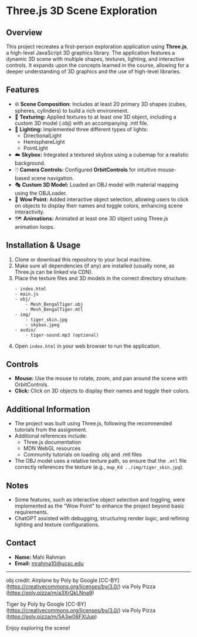 # Three.js 3D Scene Exploration

## Overview
This project recreates a first-person exploration application using **Three.js**, a high-level JavaScript 3D graphics library. The application features a dynamic 3D scene with multiple shapes, textures, lighting, and interactive controls. It expands upon the concepts learned in the course, allowing for a deeper understanding of 3D graphics and the use of high-level libraries.

## Features
- 🌐 **Scene Composition:** Includes at least 20 primary 3D shapes (cubes, spheres, cylinders) to build a rich environment.
- 🎨 **Texturing:** Applied textures to at least one 3D object, including a custom 3D model (.obj) with an accompanying .mtl file.
- 🔦 **Lighting:** Implemented three different types of lights:
  - DirectionalLight
  - HemisphereLight
  - PointLight
- ☁️ **Skybox:** Integrated a textured skybox using a cubemap for a realistic background.
- 🖱️ **Camera Controls:** Configured **OrbitControls** for intuitive mouse-based scene navigation.
- 🎭 **Custom 3D Model:** Loaded an OBJ model with material mapping using the OBJLoader.
- 💫 **Wow Point:** Added interactive object selection, allowing users to click on objects to display their names and toggle colors, enhancing scene interactivity.
- 🗺️ **Animations:** Animated at least one 3D object using Three.js animation loops.

## Installation & Usage
1. Clone or download this repository to your local machine.
2. Make sure all dependencies (if any) are installed (usually none, as Three.js can be linked via CDN).
3. Place the texture files and 3D models in the correct directory structure:
    ```
    - index.html
    - main.js
    - obj/
        - Mesh_BengalTiger.obj
        - Mesh_BengalTiger.mtl
    - img/
        - tiger_skin.jpg
        - skybox.jpeg
    - audio/
        - tiger-sound.mp3 (optional)
    ```
4. Open `index.html` in your web browser to run the application.

## Controls
- **Mouse:** Use the mouse to rotate, zoom, and pan around the scene with OrbitControls.
- **Click:** Click on 3D objects to display their names and toggle their colors.

## Additional Information
- The project was built using Three.js, following the recommended tutorials from the assignment.
- Additional references include:
  - Three.js documentation
  - MDN WebGL resources
  - Community tutorials on loading .obj and .mtl files
- The OBJ model uses a relative texture path, so ensure that the `.mtl` file correctly references the texture (e.g., `map_Kd ../img/tiger_skin.jpg`).

## Notes
- Some features, such as interactive object selection and toggling, were implemented as the "Wow Point" to enhance the project beyond basic requirements.
- ChatGPT assisted with debugging, structuring render logic, and refining lighting and texture configurations.

## Contact
- **Name:** Mahi Rahman
- **Email:** mrahma10@ucsc.edu

---

obj credit: Airplane by Poly by Google [CC-BY] (https://creativecommons.org/licenses/by/3.0/) via Poly Pizza (https://poly.pizza/m/a3XrQkLNna9)

Tiger by Poly by Google [CC-BY] (https://creativecommons.org/licenses/by/3.0/) via Poly Pizza (https://poly.pizza/m/5A3w06FXUup)

Enjoy exploring the scene!
